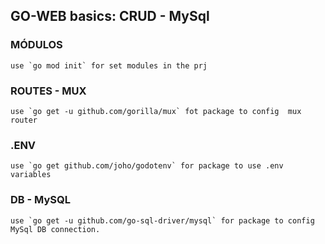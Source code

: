 ## GO-WEB basics: CRUD - MySql
### MÓDULOS
    use `go mod init` for set modules in the prj

### ROUTES - MUX
    use `go get -u github.com/gorilla/mux` fot package to config  mux router

### .ENV
    use `go get github.com/joho/godotenv` for package to use .env variables

### DB - MySQL
    use `go get -u github.com/go-sql-driver/mysql` for package to config MySql DB connection.